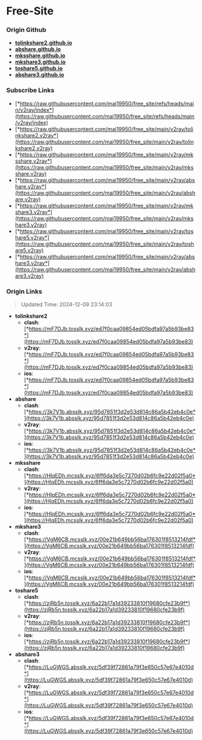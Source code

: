 # Free-Site

### Origin Github

- [**tolinkshare2.github.io**](https://github.com/tolinkshare2/tolinkshare2.github.io)
- [**abshare.github.io**](https://github.com/abshare/abshare.github.io)
- [**mksshare.github.io**](https://github.com/mksshare/mksshare.github.io)
- [**mkshare3.github.io**](https://github.com/mkshare3/mkshare3.github.io)
- [**toshare5.github.io**](https://github.com/toshare5/toshare5.github.io)
- [**abshare3.github.io**](https://github.com/abshare3/abshare3.github.io)

### Subscribe Links

- [*https://raw.githubusercontent.com/mai19950/free_site/refs/heads/main/v2ray/index*](https://raw.githubusercontent.com/mai19950/free_site/refs/heads/main/v2ray/index)
- [*https://raw.githubusercontent.com/mai19950/free_site/main/v2ray/tolinkshare2.v2ray*](https://raw.githubusercontent.com/mai19950/free_site/main/v2ray/tolinkshare2.v2ray)
- [*https://raw.githubusercontent.com/mai19950/free_site/main/v2ray/mksshare.v2ray*](https://raw.githubusercontent.com/mai19950/free_site/main/v2ray/mksshare.v2ray)
- [*https://raw.githubusercontent.com/mai19950/free_site/main/v2ray/abshare.v2ray*](https://raw.githubusercontent.com/mai19950/free_site/main/v2ray/abshare.v2ray)
- [*https://raw.githubusercontent.com/mai19950/free_site/main/v2ray/mkshare3.v2ray*](https://raw.githubusercontent.com/mai19950/free_site/main/v2ray/mkshare3.v2ray)
- [*https://raw.githubusercontent.com/mai19950/free_site/main/v2ray/toshare5.v2ray*](https://raw.githubusercontent.com/mai19950/free_site/main/v2ray/toshare5.v2ray)
- [*https://raw.githubusercontent.com/mai19950/free_site/main/v2ray/abshare3.v2ray*](https://raw.githubusercontent.com/mai19950/free_site/main/v2ray/abshare3.v2ray)

### Origin Links

> Updated Time: 2024-12-09 23:14:03

- **tolinkshare2**
  - **clash**: [*https://mF7DJb.tosslk.xyz/ed7f0caa09854ed05bdfa97a5b93be83*](https://mF7DJb.tosslk.xyz/ed7f0caa09854ed05bdfa97a5b93be83)
  - **v2ray**: [*https://mF7DJb.tosslk.xyz/ed7f0caa09854ed05bdfa97a5b93be83*](https://mF7DJb.tosslk.xyz/ed7f0caa09854ed05bdfa97a5b93be83)
  - **ios**: [*https://mF7DJb.tosslk.xyz/ed7f0caa09854ed05bdfa97a5b93be83*](https://mF7DJb.tosslk.xyz/ed7f0caa09854ed05bdfa97a5b93be83)
- **abshare**
  - **clash**: [*https://3k7V1b.absslk.xyz/95d7851f3d2e53d814c86a5b42eb4c0e*](https://3k7V1b.absslk.xyz/95d7851f3d2e53d814c86a5b42eb4c0e)
  - **v2ray**: [*https://3k7V1b.absslk.xyz/95d7851f3d2e53d814c86a5b42eb4c0e*](https://3k7V1b.absslk.xyz/95d7851f3d2e53d814c86a5b42eb4c0e)
  - **ios**: [*https://3k7V1b.absslk.xyz/95d7851f3d2e53d814c86a5b42eb4c0e*](https://3k7V1b.absslk.xyz/95d7851f3d2e53d814c86a5b42eb4c0e)
- **mksshare**
  - **clash**: [*https://HlqEDh.mcsslk.xyz/6ff6da3e5c7270d02b6fc9e22d02f5a0*](https://HlqEDh.mcsslk.xyz/6ff6da3e5c7270d02b6fc9e22d02f5a0)
  - **v2ray**: [*https://HlqEDh.mcsslk.xyz/6ff6da3e5c7270d02b6fc9e22d02f5a0*](https://HlqEDh.mcsslk.xyz/6ff6da3e5c7270d02b6fc9e22d02f5a0)
  - **ios**: [*https://HlqEDh.mcsslk.xyz/6ff6da3e5c7270d02b6fc9e22d02f5a0*](https://HlqEDh.mcsslk.xyz/6ff6da3e5c7270d02b6fc9e22d02f5a0)
- **mkshare3**
  - **clash**: [*https://VgM6CB.mcsslk.xyz/00e21b649bb56ba176301f8513214fdf*](https://VgM6CB.mcsslk.xyz/00e21b649bb56ba176301f8513214fdf)
  - **v2ray**: [*https://VgM6CB.mcsslk.xyz/00e21b649bb56ba176301f8513214fdf*](https://VgM6CB.mcsslk.xyz/00e21b649bb56ba176301f8513214fdf)
  - **ios**: [*https://VgM6CB.mcsslk.xyz/00e21b649bb56ba176301f8513214fdf*](https://VgM6CB.mcsslk.xyz/00e21b649bb56ba176301f8513214fdf)
- **toshare5**
  - **clash**: [*https://zjRb5n.tosslk.xyz/6a22b17a1d39233810f19680cfe23b9f*](https://zjRb5n.tosslk.xyz/6a22b17a1d39233810f19680cfe23b9f)
  - **v2ray**: [*https://zjRb5n.tosslk.xyz/6a22b17a1d39233810f19680cfe23b9f*](https://zjRb5n.tosslk.xyz/6a22b17a1d39233810f19680cfe23b9f)
  - **ios**: [*https://zjRb5n.tosslk.xyz/6a22b17a1d39233810f19680cfe23b9f*](https://zjRb5n.tosslk.xyz/6a22b17a1d39233810f19680cfe23b9f)
- **abshare3**
  - **clash**: [*https://LuGWGS.absslk.xyz/5df39f72861a79f3e650c57e67e4010d*](https://LuGWGS.absslk.xyz/5df39f72861a79f3e650c57e67e4010d)
  - **v2ray**: [*https://LuGWGS.absslk.xyz/5df39f72861a79f3e650c57e67e4010d*](https://LuGWGS.absslk.xyz/5df39f72861a79f3e650c57e67e4010d)
  - **ios**: [*https://LuGWGS.absslk.xyz/5df39f72861a79f3e650c57e67e4010d*](https://LuGWGS.absslk.xyz/5df39f72861a79f3e650c57e67e4010d)
